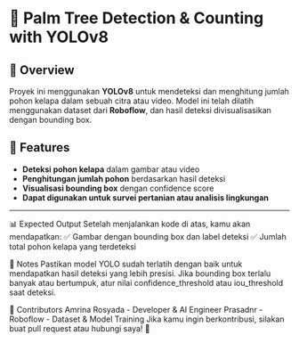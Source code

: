 # 🌴 Palm Tree Detection & Counting with YOLOv8

## 📖 Overview
Proyek ini menggunakan **YOLOv8** untuk mendeteksi dan menghitung jumlah pohon kelapa dalam sebuah citra atau video. Model ini telah dilatih menggunakan dataset dari **Roboflow**, dan hasil deteksi divisualisasikan dengan bounding box.

## 🚀 Features
- **Deteksi pohon kelapa** dalam gambar atau video
- **Penghitungan jumlah pohon** berdasarkan hasil deteksi
- **Visualisasi bounding box** dengan confidence score
- **Dapat digunakan untuk survei pertanian atau analisis lingkungan**

---

📊 Expected Output
Setelah menjalankan kode di atas, kamu akan mendapatkan: ✅ Gambar dengan bounding box dan label deteksi
✅ Jumlah total pohon kelapa yang terdeteksi

📝 Notes
Pastikan model YOLO sudah terlatih dengan baik untuk mendapatkan hasil deteksi yang lebih presisi.
Jika bounding box terlalu banyak atau bertumpuk, atur nilai confidence_threshold atau iou_threshold saat deteksi.

🤝 Contributors
Amrina Rosyada - Developer & AI Engineer
Prasadnr - Roboflow - Dataset & Model Training
Jika kamu ingin berkontribusi, silakan buat pull request atau hubungi saya! 🚀

